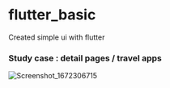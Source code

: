 # flutter_basic

Created simple ui with flutter

### Study case : detail pages / travel apps

![Screenshot_1672306715](https://user-images.githubusercontent.com/13212986/209933496-b5631a77-c47a-4211-b929-d324074b5513.png)
